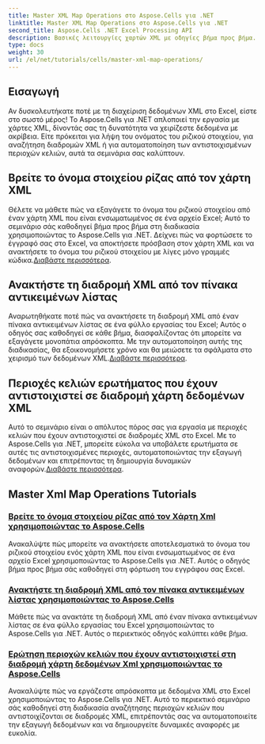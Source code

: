 ```yaml
---
title: Master XML Map Operations στο Aspose.Cells για .NET
linktitle: Master XML Map Operations στο Aspose.Cells για .NET
second_title: Aspose.Cells .NET Excel Processing API
description: Βασικές λειτουργίες χαρτών XML με οδηγίες βήμα προς βήμα. Ανακτήστε ριζικά στοιχεία, αναζητήστε διαδρομές XML και αντιστοιχίστε τις περιοχές κελιών σε αρχεία Excel με ευκολία.
type: docs
weight: 30
url: /el/net/tutorials/cells/master-xml-map-operations/
---
```

## Εισαγωγή

Αν δυσκολευτήκατε ποτέ με τη διαχείριση δεδομένων XML στο Excel, είστε στο σωστό μέρος! Το Aspose.Cells για .NET απλοποιεί την εργασία με χάρτες XML, δίνοντάς σας τη δυνατότητα να χειρίζεστε δεδομένα με ακρίβεια. Είτε πρόκειται για λήψη του ονόματος του ριζικού στοιχείου, για αναζήτηση διαδρομών XML ή για αυτοματοποίηση των αντιστοιχισμένων περιοχών κελιών, αυτά τα σεμινάρια σας καλύπτουν.

## Βρείτε το όνομα στοιχείου ρίζας από τον χάρτη XML  
 Θέλετε να μάθετε πώς να εξαγάγετε το όνομα του ριζικού στοιχείου από έναν χάρτη XML που είναι ενσωματωμένος σε ένα αρχείο Excel; Αυτό το σεμινάριο σάς καθοδηγεί βήμα προς βήμα στη διαδικασία χρησιμοποιώντας το Aspose.Cells για .NET. Δείχνει πώς να φορτώσετε το έγγραφό σας στο Excel, να αποκτήσετε πρόσβαση στον χάρτη XML και να ανακτήσετε το όνομα του ριζικού στοιχείου με λίγες μόνο γραμμές κώδικα.[Διαβάστε περισσότερα](./find-root-element-name-from-xml-map/).

## Ανακτήστε τη διαδρομή XML από τον πίνακα αντικειμένων λίστας  
 Αναρωτηθήκατε ποτέ πώς να ανακτήσετε τη διαδρομή XML από έναν πίνακα αντικειμένων λίστας σε ένα φύλλο εργασίας του Excel; Αυτός ο οδηγός σας καθοδηγεί σε κάθε βήμα, διασφαλίζοντας ότι μπορείτε να εξαγάγετε μονοπάτια απρόσκοπτα. Με την αυτοματοποίηση αυτής της διαδικασίας, θα εξοικονομήσετε χρόνο και θα μειώσετε τα σφάλματα στο χειρισμό των δεδομένων XML.[Διαβάστε περισσότερα](./retrieve-xml-path-from-list-object-table/).

## Περιοχές κελιών ερωτήματος που έχουν αντιστοιχιστεί σε διαδρομή χάρτη δεδομένων XML  
 Αυτό το σεμινάριο είναι ο απόλυτος πόρος σας για εργασία με περιοχές κελιών που έχουν αντιστοιχιστεί σε διαδρομές XML στο Excel. Με το Aspose.Cells για .NET, μπορείτε εύκολα να υποβάλετε ερωτήματα σε αυτές τις αντιστοιχισμένες περιοχές, αυτοματοποιώντας την εξαγωγή δεδομένων και επιτρέποντας τη δημιουργία δυναμικών αναφορών.[Διαβάστε περισσότερα](./query-cell-areas-mapped-to-xml-data-map-path/).

## Master Xml Map Operations Tutorials
### [Βρείτε το όνομα στοιχείου ρίζας από τον Χάρτη Xml χρησιμοποιώντας το Aspose.Cells](./find-root-element-name-from-xml-map/)
Ανακαλύψτε πώς μπορείτε να ανακτήσετε αποτελεσματικά το όνομα του ριζικού στοιχείου ενός χάρτη XML που είναι ενσωματωμένος σε ένα αρχείο Excel χρησιμοποιώντας το Aspose.Cells για .NET. Αυτός ο οδηγός βήμα προς βήμα σάς καθοδηγεί στη φόρτωση του εγγράφου σας Excel.
### [Ανακτήστε τη διαδρομή XML από τον πίνακα αντικειμένων λίστας χρησιμοποιώντας το Aspose.Cells](./retrieve-xml-path-from-list-object-table/)
Μάθετε πώς να ανακτάτε τη διαδρομή XML από έναν πίνακα αντικειμένων λίστας σε ένα φύλλο εργασίας του Excel χρησιμοποιώντας το Aspose.Cells για .NET. Αυτός ο περιεκτικός οδηγός καλύπτει κάθε βήμα.
### [Ερώτηση περιοχών κελιών που έχουν αντιστοιχιστεί στη διαδρομή χάρτη δεδομένων Xml χρησιμοποιώντας το Aspose.Cells](./query-cell-areas-mapped-to-xml-data-map-path/)
Ανακαλύψτε πώς να εργάζεστε απρόσκοπτα με δεδομένα XML στο Excel χρησιμοποιώντας το Aspose.Cells για .NET. Αυτό το περιεκτικό σεμινάριο σάς καθοδηγεί στη διαδικασία αναζήτησης περιοχών κελιών που αντιστοιχίζονται σε διαδρομές XML, επιτρέποντάς σας να αυτοματοποιείτε την εξαγωγή δεδομένων και να δημιουργείτε δυναμικές αναφορές με ευκολία.